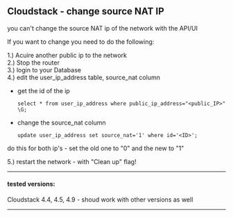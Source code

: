 ## Cloudstack - change source NAT IP

you can't change the source NAT ip of the network with the API/UI

If you want to change you need to do the following:  

1.) Acuire another public ip to the network  
2.) Stop the router  
3.) login to your Database  
4.) edit the user_ip_address table, source_nat column  
  - get the id of the ip  

        select * from user_ip_address where public_ip_address="<public_IP>" \G;

  - change the source_nat column

        update user_ip_address set source_nat='1' where id='<ID>';

  do this for both ip's - set the old one to "0" and the new to "1"

5.) restart the network - with "Clean up" flag!  

---

#### tested versions:  
Cloudstack 4.4, 4.5, 4.9 - shoud work with other versions as well  

---
